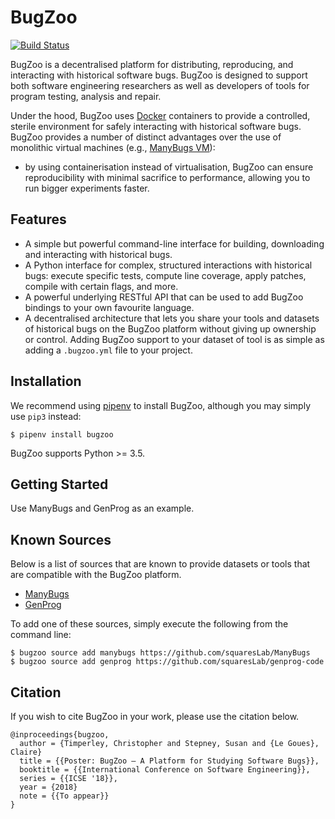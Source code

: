 # BugZoo

[![Build Status](https://travis-ci.org/squaresLab/BugZoo.svg?branch=master)](https://travis-ci.org/squaresLab/BugZoo)

BugZoo is a decentralised platform for distributing,
reproducing, and interacting with historical software bugs. BugZoo is designed
to support both software engineering researchers as well as developers of tools
for program testing, analysis and repair.

Under the hood, BugZoo uses [Docker](https://www.docker.com/) containers to
provide a controlled, sterile environment for safely interacting with
historical software bugs. BugZoo provides a number of distinct advantages over
the use of monolithic virtual machines
(e.g., [ManyBugs VM](http://repairbenchmarks.cs.umass.edu/)):

* by using containerisation instead of virtualisation, BugZoo can ensure
  reproducibility with minimal sacrifice to performance, allowing you to run
  bigger experiments faster.

## Features

* A simple but powerful command-line interface for building, downloading and
  interacting with historical bugs.
* A Python interface for complex, structured interactions with historical
  bugs: execute specific tests, compute line coverage, apply patches, compile
  with certain flags, and more.
* A powerful underlying RESTful API that can be used to add BugZoo bindings to your
  own favourite language.
* A decentralised architecture that lets you share your tools and datasets of
  historical bugs on the BugZoo platform without giving up ownership or control.
  Adding BugZoo support to your dataset of tool is as simple as adding a
  `.bugzoo.yml` file to your project.

## Installation

We recommend using [pipenv](http://pipenv.org/) to install BugZoo, although you
may simply use `pip3` instead:

```
$ pipenv install bugzoo
```

BugZoo supports Python >= 3.5.

## Getting Started

Use ManyBugs and GenProg as an example.

## Known Sources

Below is a list of sources that are known to provide datasets or tools that
are compatible with the BugZoo platform.

* [ManyBugs](https://github.com/squaresLab/ManyBugs)
* [GenProg](https://github.com/squaresLab/genprog-code)

To add one of these sources, simply execute the following from the command line:

```
$ bugzoo source add manybugs https://github.com/squaresLab/ManyBugs
$ bugzoo source add genprog https://github.com/squaresLab/genprog-code
```

## Citation

If you wish to cite BugZoo in your work, please use the citation below.

```
@inproceedings{bugzoo,
  author = {Timperley, Christopher and Stepney, Susan and {Le Goues}, Claire}
  title = {{Poster: BugZoo – A Platform for Studying Software Bugs}},
  booktitle = {{International Conference on Software Engineering}},
  series = {{ICSE '18}},
  year = {2018}
  note = {{To appear}}
}
```
